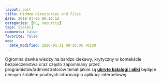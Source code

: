 ```yaml
---
layout: post
title: Hidden directories and files
date: 2018-01-05 00:10:52
categories: [PL, security]
tags: [talks]
comments: false
favorite: false
seo:
  date_modified: 2020-01-31 09:36:05 +0100
---
```


Ogromna dawka wiedzy na bardzo ciekawy, krytyczny w kontekście bezpieczeństwa oraz często zapomniany przez programistów/administratorów temat jakim są <a href="https://github.com/bl4de/research/tree/master/hidden_directories_leaks" target="_blank"><b>ukryte katalogi i pliki</b></a> będące cennym źródłem poufnych informacji o aplikacji internetowej.
